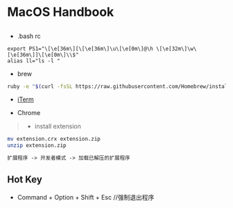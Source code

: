# MacOS Handbook

## 
* .bash rc
```shell
export PS1="\[\e[36m\][\[\e[36m\]\u\[\e[0m\]@\h \[\e[32m\]\w\[\e[36m\]]\[\e[0m\]\\$"
alias ll="ls -l "
```
* brew
```sh
ruby -e "$(curl -fsSL https://raw.githubusercontent.com/Homebrew/install/master/install)"
```

* [iTerm](https://www.cnblogs.com/soyxiaobi/p/9695931.html)

* Chrome
> * install extension
```sh
mv extension.crx extension.zip
unzip extension.zip
```
```md
扩展程序 -> 开发者模式 -> 加载已解压的扩展程序
```


## Hot Key
* Command + Option + Shift + Esc //强制退出程序
